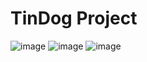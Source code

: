 # TinDog Project





![image](https://github.com/Akchhya/Webdev-Projects/assets/143519796/545c9c01-e4ac-44e8-9a9e-4e75cf899c8e)
![image](https://github.com/Akchhya/Webdev-Projects/assets/143519796/2e785eda-70b3-4975-950c-38ea5abad337)
![image](https://github.com/Akchhya/Webdev-Projects/assets/143519796/30ad5fe9-5ef0-4aa8-924b-90464d5331c0)


